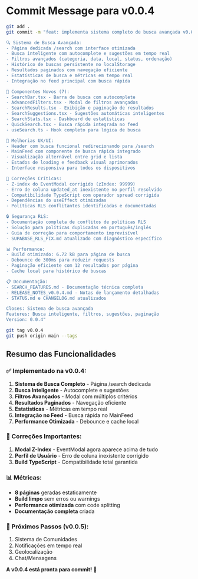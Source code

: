 # Commit Message para v0.0.4

```bash
git add .
git commit -m "feat: implementa sistema completo de busca avançada v0.0.4

🔍 Sistema de Busca Avançada:
- Página dedicada /search com interface otimizada
- Busca inteligente com autocomplete e sugestões em tempo real
- Filtros avançados (categoria, data, local, status, ordenação)
- Histórico de buscas persistente no localStorage
- Resultados paginados com navegação eficiente
- Estatísticas de busca e métricas em tempo real
- Integração no feed principal com busca rápida

🔧 Componentes Novos (7):
- SearchBar.tsx - Barra de busca com autocomplete
- AdvancedFilters.tsx - Modal de filtros avançados
- SearchResults.tsx - Exibição e paginação de resultados
- SearchSuggestions.tsx - Sugestões automáticas inteligentes
- SearchStats.tsx - Dashboard de estatísticas
- QuickSearch.tsx - Busca rápida integrada no feed
- useSearch.ts - Hook completo para lógica de busca

🎨 Melhorias UX/UI:
- Header com busca funcional redirecionando para /search
- MainFeed com componente de busca rápida integrado
- Visualização alternável entre grid e lista
- Estados de loading e feedback visual aprimorados
- Interface responsiva para todos os dispositivos

🐛 Correções Críticas:
- Z-index do EventModal corrigido (zIndex: 99999)
- Erro de coluna updated_at inexistente no perfil resolvido
- Compatibilidade TypeScript com operador spread corrigida
- Dependências do useEffect otimizadas
- Políticas RLS conflitantes identificadas e documentadas

🔒 Segurança RLS:
- Documentação completa de conflitos de políticas RLS
- Solução para políticas duplicadas em português/inglês
- Guia de correção para comportamento imprevisível
- SUPABASE_RLS_FIX.md atualizado com diagnóstico específico

📊 Performance:
- Build otimizado: 6.72 kB para página de busca
- Debounce de 300ms para reduzir requests
- Paginação eficiente com 12 resultados por página
- Cache local para histórico de buscas

📋 Documentação:
- SEARCH_FEATURES.md - Documentação técnica completa
- RELEASE_NOTES_v0.0.4.md - Notas de lançamento detalhadas
- STATUS.md e CHANGELOG.md atualizados

Closes: Sistema de busca avançada
Features: Busca inteligente, filtros, sugestões, paginação
Version: 0.0.4"

git tag v0.0.4
git push origin main --tags
```

## Resumo das Funcionalidades

### ✅ Implementado na v0.0.4:
1. **Sistema de Busca Completo** - Página /search dedicada
2. **Busca Inteligente** - Autocomplete e sugestões
3. **Filtros Avançados** - Modal com múltiplos critérios
4. **Resultados Paginados** - Navegação eficiente
5. **Estatísticas** - Métricas em tempo real
6. **Integração no Feed** - Busca rápida no MainFeed
7. **Performance Otimizada** - Debounce e cache local

### 🔧 Correções Importantes:
1. **Modal Z-Index** - EventModal agora aparece acima de tudo
2. **Perfil de Usuário** - Erro de coluna inexistente corrigido
3. **Build TypeScript** - Compatibilidade total garantida

### 📊 Métricas:
- **8 páginas** geradas estaticamente
- **Build limpo** sem erros ou warnings
- **Performance otimizada** com code splitting
- **Documentação completa** criada

### 🎯 Próximos Passos (v0.0.5):
1. Sistema de Comunidades
2. Notificações em tempo real
3. Geolocalização
4. Chat/Mensagens

**A v0.0.4 está pronta para commit!** 🚀